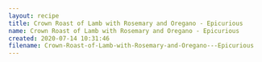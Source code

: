 ```yaml
---
layout: recipe
title: Crown Roast of Lamb with Rosemary and Oregano - Epicurious
name: Crown Roast of Lamb with Rosemary and Oregano - Epicurious
created: 2020-07-14 10:31:46
filename: Crown-Roast-of-Lamb-with-Rosemary-and-Oregano---Epicurious
---
```

